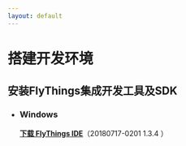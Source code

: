 ```yaml
---
layout: default
---
```

# 搭建开发环境
## 安装FlyThings集成开发工具及SDK

* ### Windows   
  [**下载 FlyThings IDE**](https://quqi.com/s/552078/C9iXkX4aA6giha4U)（20180717-0201 1.3.4 ） 
